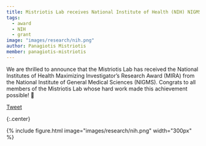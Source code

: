 ```yaml
---
title: Mistriotis Lab receives National Institute of Health (NIH) NIGMS MIRA grant!
tags:
  - award
  - NIH
  - grant
image: "images/research/nih.png"
author: Panagiotis Mistriotis
member: panagiotis-mistriotis
---
```


We are thrilled to announce that the Mistriotis Lab has received the National Institutes of Health Maximizing Investigator’s Research Award (MIRA) from the National Institute of General Medical Sciences (NIGMS). Congrats to all members of the Mistriotis Lab whose hard work made this achievement possible! 🎉

<a href="https://twitter.com/share?ref_src=twsrc%5Etfw" class="twitter-share-button" meta name="twitter:image" content="https://github.com/mistriotis-lab/mistriotis-lab.github.io/blob/07e1827017826efa6f644ad3189463e41188af62/images/news/StudentSymposium2022.jpg" data-show-count="false">Tweet</a><script async src="https://platform.twitter.com/widgets.js" charset="utf-8"></script>

{:.center}

{%
  include figure.html
  image="images/research/nih.png"
  width="300px"
%}

